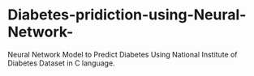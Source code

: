 # Diabetes-pridiction-using-Neural-Network-
 Neural Network Model to Predict Diabetes Using National Institute of Diabetes Dataset in C  language.
